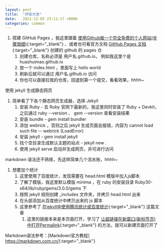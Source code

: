 ```yaml
---
layout: post
title:  "开张大吉"
date:   2021-12-05 23:11:17 +0800
categories: common
---
```

1. 搭建 GitHub Pages ，我这里跟着 [使用Github做一个完全免费的个人网站(步骤很细)]{:target="_blank"} 、或者也可看官方文档 [GitHub Pages 文档]{:target="_blank"} 创建的 github 的 pages 仓
    1. 创建仓库，名称必须是 用户名.github.io， 例如我这里个是 huashuimao.github.io
    1. 放一个 index.html ，里面写上 hello world 
    1. 刷新后就可以通过 用户名.github.io 访问
    1. 你也可以直接拉我的仓库，回退到第一个提交，看看效果，hhhh~

使用 jekyll 生成静态网页

1. 简单看了下各个静态网页生成器，选择 Jekyll
    1. 安装 Ruby - 去 Ruby 官网下最新的，我这里同时安装了 Ruby + Devkit，之后通过 ruby --version 、 gem --version 查看安装结果
    1. 安装 bundle - gem install bundler
    1. 添加 webrick ，否则之后 jekyll 生成页面会报错，内容为 cannot load such file -- webrick (LoadError)
    1. 安装 jekyll - gem install jekyll
    1. 找个空目录生成默认主题的站点 - jekyll new .
    1. 使用 jekyll serve 启动并生成网页，并可进行访问

markdown 语法还不熟练，先这样简单几个流水账，hhhh~

1. 想要加个统计
    1. 这里使用了百度统计，发现需要在 head.html 模版中加入js脚本
    1. 了解了模版，我这里默认模版 minima ，在 ruby 的安装目录 Ruby30-x64/lib/ruby/gems/3.0.0/gems 下
    1. 按照 jekyll 规则创建 _includes 文件夹，并拷贝 head.html 出来
    1. 在头部添加从百度统计中拷贝出来的 js 脚本
    1. 这里参考了 [在jekyll中使用腾讯统计或百度统计]{:target="_blank"} 这篇文章
        1. 这里的链接本来是本页面打开，学习了 [让超链接在新窗口(新标签页)中打开Permalink]{:target="_blank"} 的方法，就可以新建页面打开了

Markdown语法参考：[Markdown官方教程] <https://markdown.com.cn/>{:target="_blank"}

[使用Github做一个完全免费的个人网站(步骤很细)]:https://zhuanlan.zhihu.com/p/91652100
[GitHub Pages 文档]:https://docs.github.com/cn/pages
[在jekyll中使用腾讯统计或百度统计]:https://plutotree.me/jekyll/2019/02/01/using-tencent-analytics-in-jekyll.html
[让超链接在新窗口(新标签页)中打开Permalink]:https://yinping4256.github.io/cn/Markdown%E8%AF%AD%E6%B3%95%E5%9C%A8%E6%96%B0%E7%AA%97%E5%8F%A3%E6%96%B0%E6%A0%87%E7%AD%BE%E9%A1%B5%E4%B8%AD%E6%89%93%E5%BC%80/
